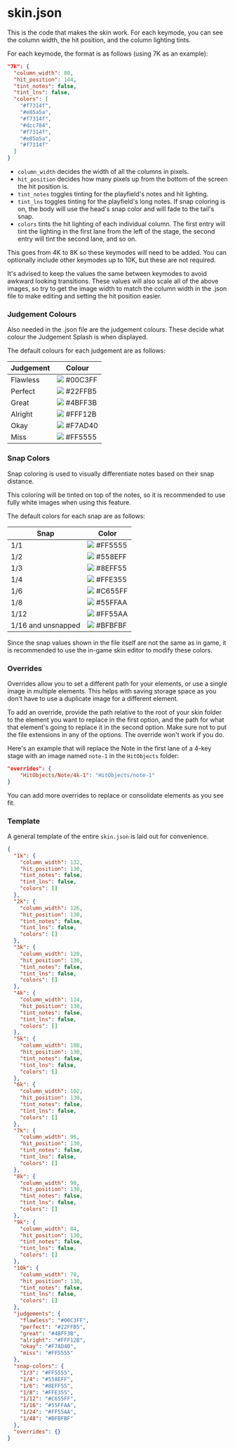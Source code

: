 # skin.json
This is the code that makes the skin work. For each keymode, you can see the column width, the hit position, and the column lighting tints.

For each keymode, the format is as follows (using 7K as an example):

```json
"7k": {
  "column_width": 80,
  "hit_position": 144,
  "tint_notes": false,
  "tint_lns": false,
  "colors": [
    "#f7314f",
    "#e85a5a",
    "#f7314f",
    "#dcc784",
    "#f7314f",
    "#e85a5a",
    "#f7314f"
  ]
}
```

- `column_width` decides the width of all the columns in pixels.
- `hit_position` decides how many pixels up from the bottom of the screen the hit position is.
- `tint_notes` toggles tinting for the playfield's notes and hit lighting.
- `tint_lns` toggles tinting for the playfield's long notes. If snap coloring is on, the body will use the head's snap color and will fade to the tail's snap.
- `colors` tints the hit lighting of each individual column. The first entry will tint the lighting in the first lane from the left of the stage, the second entry will tint the second lane, and so on.

This goes from 4K to 8K so these keymodes will need to be added. You can optionally include other keymodes up to 10K, but these are not required.

It's advised to keep the values the same between keymodes to avoid awkward looking transitions. These values will also scale all of the above images, so try to get the image width to match the column width in the .json file to make editing and setting the hit position easier.

### Judgement Colours
Also needed in the .json file are the judgement colours. These decide what colour the Judgement Splash is when displayed.

The default colours for each judgement are as follows:

|Judgement|Colour|
|---|---|
|Flawless|![](https://singlecolorimage.com/get/00C3FF/10x10) #00C3FF|
|Perfect|![](https://singlecolorimage.com/get/22ffb5/10x10) #22FFB5|
|Great|![](https://singlecolorimage.com/get/4bff3b/10x10) #4BFF3B|
|Alright|![](https://singlecolorimage.com/get/fff12b/10x10) #FFF12B|
|Okay|![](https://singlecolorimage.com/get/f7ad40/10x10) #F7AD40|
|Miss|![](https://singlecolorimage.com/get/ff5555/10x10) #FF5555|

### Snap Colors
Snap coloring is used to visually differentiate notes based on their snap distance.

This coloring will be tinted on top of the notes, so it is recommended to use fully white images when using this feature.

The default colors for each snap are as follows:

|Snap|Color|
|---|---|
|1/1|![](https://singlecolorimage.com/get/ff5555/10x10) #FF5555|
|1/2|![](https://singlecolorimage.com/get/558eff/10x10) #558EFF|
|1/3|![](https://singlecolorimage.com/get/8eff55/10x10) #8EFF55|
|1/4|![](https://singlecolorimage.com/get/ffe355/10x10) #FFE355|
|1/6|![](https://singlecolorimage.com/get/c655ff/10x10) #C655FF|
|1/8|![](https://singlecolorimage.com/get/55ffaa/10x10) #55FFAA|
|1/12|![](https://singlecolorimage.com/get/ff55aa/10x10) #FF55AA|
|1/16 and unsnapped|![](https://singlecolorimage.com/get/bfbfbf/10x10) #BFBFBF|

Since the snap values shown in the file itself are not the same as in game, it is recommended to use the in-game skin editor to modify these colors.

### Overrides
Overrides allow you to set a different path for your elements, or use a single image in multiple elements. This helps with saving storage space as you don't have to use a duplicate image for a different element.

To add an override, provide the path relative to the root of your skin folder to the element you want to replace in the first option, and the path for what that element's going to replace it in the second option. Make sure not to put the file extensions in any of the options. The override won't work if you do.

Here's an example that will replace the Note in the first lane of a 4-key stage with an image named `note-1` in the `HitObjects` folder:

```json
"overrides": {
    "HitObjects/Note/4k-1": "HitObjects/note-1"
}
```

You can add more overrides to replace or consolidate elements as you see fit.

### Template
A general template of the entire `skin.json` is laid out for convenience.
```json
{
  "1k": {
    "column_width": 132,
    "hit_position": 130,
    "tint_notes": false,
    "tint_lns": false,
    "colors": []
  },
  "2k": {
    "column_width": 126,
    "hit_position": 130,
    "tint_notes": false,
    "tint_lns": false,
    "colors": []
  },
  "3k": {
    "column_width": 120,
    "hit_position": 130,
    "tint_notes": false,
    "tint_lns": false,
    "colors": []
  },
  "4k": {
    "column_width": 114,
    "hit_position": 130,
    "tint_notes": false,
    "tint_lns": false,
    "colors": []
  },
  "5k": {
    "column_width": 108,
    "hit_position": 130,
    "tint_notes": false,
    "tint_lns": false,
    "colors": []
  },
  "6k": {
    "column_width": 102,
    "hit_position": 130,
    "tint_notes": false,
    "tint_lns": false,
    "colors": []
  },
  "7k": {
    "column_width": 96,
    "hit_position": 130,
    "tint_notes": false,
    "tint_lns": false,
    "colors": []
  },
  "8k": {
    "column_width": 90,
    "hit_position": 130,
    "tint_notes": false,
    "tint_lns": false,
    "colors": []
  },
  "9k": {
    "column_width": 84,
    "hit_position": 130,
    "tint_notes": false,
    "tint_lns": false,
    "colors": []
  },
  "10k": {
    "column_width": 78,
    "hit_position": 130,
    "tint_notes": false,
    "tint_lns": false,
    "colors": []
  },
  "judgements": {
    "flawless": "#00C3FF",
    "perfect": "#22FFB5",
    "great": "#4BFF3B",
    "alright": "#FFF12B",
    "okay": "#F7AD40",
    "miss": "#FF5555"
  },
  "snap-colors": {
    "1/3": "#FF5555",
    "1/4": "#558EFF",
    "1/6": "#8EFF55",
    "1/8": "#FFE355",
    "1/12": "#C655FF",
    "1/16": "#55FFAA",
    "1/24": "#FF55AA",
    "1/48": "#BFBFBF"
  },
  "overrides": {}
}
```